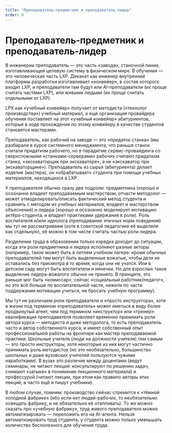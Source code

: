 ```yaml
---
title: "Преподаватель-предметник и преподаватель-лидер"
order: 0
---
```


# Преподаватель-предметник и преподаватель-лидер

В инженерии преподаватель — это часть «завода», станочной линии, изготавливающей целевую систему в физическом мире. В обучении — это человеческая часть LXP. Деканат как инженер внутренней платформы разработки изготавливает «конвейер», в состав которого входит LXP, и преподаватели там будут или AI-преподаватели (их проще считать частями LXP), или живыми людьми (их проще считать отдельными от LXP).

LPX как «учебный конвейер» получает от методиста («технолог производства») учебный материал, а ещё организация провайдера обучения поставляет на этот «учебный конвейер» абитуриентов, которые в ходе прохождения по этому конвейеру в качестве студентов становятся мастерами.

Преподаватель, как рабочий на заводе — это «придаток станка» (мы разбирали в курсе системного менеджмента, что раньше станок считали придатком рабочего, но в парадигме сервис-провайдинга со сверхсложными «станками-серверами» рабочих считают придатком станка, «экскаваторщик при экскаваторе», а не «экскаватор при экскаваторщике»). Преподаватель из сырья (абитуриента) делает изделие (мастера), он «обрабатывает» студента при помощи учебных материалов, находящихся в LXP.

У преподавателя обычно сразу две подроли: предметника (хорошо и осознанно владеет преподаваемым мастерством, отчасти методолог — может отмоделировать/описать фактический метод студента и сравнить с методом из учебных материалов, владеет и мастерством объяснения) и лидера (хорошо и осознанно моделирует мотивацию актёра-студента, и владеет практиками удержания в роли). Роль воспитателя и/или идеолога (преподавание этичных норм поведения) мы тут не рассматриваем (хотя в советской педагогике её выделяли как отдельную), её можно в том числе считать частью роли лидера.

Разделение труда в образовании только изредка доходит до ситуации, когда эти роли предметника и лидера исполняют разные акторы (например, такое может быть в летнем учебном лагере: кроме обычных преподавателей там могут быть выделенные вожатые, чтобы дети не оставались без присмотра в то время, когда они не учатся. Или в детском саду могут быть воспитатели и нянечки. Но для взрослых такое выделение лидера-вожатого обычно не принято. В принципе, это раньше мог быть «комиссар», сейчас «социальный работник/педагог», но это всё больше по воспитательной части, нежели по части поддержания мотивации учиться, не бросать учебную программу).

Мы тут не различаем роли преподавателя и «просто инструктора», хотя в жизни под термином «преподаватель» может иметься в виду более продвинутый агент, чем под термином «инструктор» или «тренер»: квалификация преподавателя позволяет временно принимать роли автора курса — методиста и даже методолога, то есть преподаватель часто и автор собственного курса, и имеет собственный опыт профессиональной работы на фронтире как мастер преподаваемой практики. Школьные учителя (люди на должности учителя) тем самым — это просто инструкторы, хотя некоторые из них могут частично принимать роль методистов (но это необязательно, большинство школьных и даже вузовских учителей пользуются чужими наработками). В вузах это различие между доцентами (ведут семинары, не читают лекций: консультируют по решению задач, снимают «затыки» в понимании лекционного материала) и профессурой (читают лекции, при этом как правило авторы этих лекций, а часто ещё и пишут учебники).

В любом случае, помним: производство сейчас стремится к «тёмной холодной фабрике» (ибо если нет людей-рабочих, то необязательно освещать фабрику, и не обязательно её отапливать). То же можно сказать про «учебную фабрику», труд живого преподавателя можно автоматизировать — переложить его на AI-агента. Нельзя автоматизировать труд студента, у студента можно только уменьшать количество бесполезного для обучения труда.
